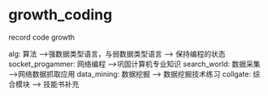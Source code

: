 # growth_coding
record code growth

alg: 算法 -->强数据类型语言，与弱数据类型语言 --> 保持编程的状态
socket_progammer: 网络编程 -->巩固计算机专业知识
search_world: 数据采集 -->网络数据抓取应用
data_mining: 数据挖掘 --> 数据挖掘技术练习
collgate: 综合模块 --> 技能书补充
